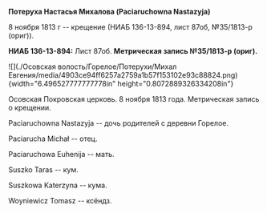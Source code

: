 **Потеруха Настасья Михалова (Paciaruchowna Nastazyja)**

8 ноября 1813 г -- крещение (НИАБ 136-13-894, лист 87об, №35/1813-р
(ориг)).

**НИАБ 136-13-894:** Лист 87об. **Метрическая запись №35/1813-р
(ориг).**

![](./Осовская волость/Горелое/Потерухи/Михал Евгения/media/4903ce94ff6257a2759a1b57f153102e93c88824.png){width="6.496527777777778in"
height="0.8072889326334208in"}

Осовская Покровская церковь. 8 ноября 1813 года. Метрическая запись о
крещении.

Paciaruchowna Nastazyja -- дочь родителей с деревни Горелое.

Paciarucha Michał -- отец.

Paciaruchowa Euhenija -- мать.

Suszko Taras -- кум.

Suszkowa Katerzyna -- кума.

Woyniewicz Tomasz -- ксёндз.
